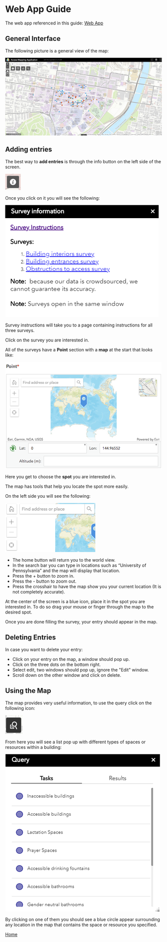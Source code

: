 # Web App Guide

The web app referenced in this guide: [Web App](https://upenn.maps.arcgis.com/apps/webappviewer/index.html?id=5f3f039892524742b2988bc662e32ecb)

## General Interface

The following picture is a general view of the map:

![General Interface](Images/GeneralMapView.PNG)

## Adding entries

The best way to **add entries** is through the info button on the left side of the screen.

![Info Button](Images/InfoButton.png)

Once you click on it you will see the following:

![Info Button Clicked](Images/InfoButtonClicked.PNG)

Survey instructions will take you to a page containing instructions for all three surveys.

Click on the survey you are interested in. 

All of the surveys have a **Point** section with a **map** at the start that looks like:

![Point Survey](Images/PointSurvey.png)

Here you get to choose the **spot** you are interested in. 

The map has tools that help you locate the spot more easily. 

On the left side you will see the following:

![Point Survey Left Side](Images/PointSurveyLeftSide.png)

* The home button will return you to the world view.
* In the search bar you can type in locations such as “University of Pennsylvania” and the map will display that location.
* Press the + button to zoom in.
* Press the - button to zoom out.
* Press the crosshair to have the map show you your current location (It is not completely accurate).

At the center of the screen is a blue icon, place it in the spot you are interested in. To do so drag your mouse or finger through the map to the desired spot. 

Once you are done filling the survey, your entry should appear in the map.

## Deleting Entries

In case you want to delete your entry: 
* Click on your entry on the map, a window should pop up.
* Click on the three dots on the bottom right.
* Select edit, two windows should pop up, ignore the "Edit" window.
* Scroll down on the other window and click on delete. 

## Using the Map

The map provides very useful information, to use the query click on the following icon:

![Filter Search](Images/FilterSearch.PNG)

From here you will see a list pop up with different types of spaces or resources within a building:

![Query](Images/Query.PNG)

By clicking on one of them you should see a blue circle appear surrounding any location in the map that contains the space or resource you specified.


[Home](http://AccessibilityMapping.github.io/AMP)
